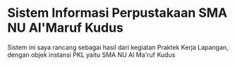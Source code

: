 <h1>Sistem Informasi Perpustakaan SMA NU Al'Maruf Kudus</h1>   
<p>Sistem ini saya rancang sebagai hasil dari kegiatan Praktek Kerja Lapangan, dengan objek instansi PKL yaitu SMA NU Al Ma'ruf Kudus</p>
